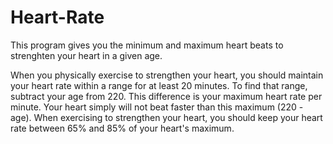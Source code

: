 # Heart-Rate
This program gives you the minimum and maximum heart beats to strenghten your heart in a given age.

When you physically exercise to strengthen your heart, you
should maintain your heart rate within a range for at least 20
minutes. To find that range, subtract your age from 220. This
difference is your maximum heart rate per minute. Your heart
simply will not beat faster than this maximum (220 - age).
When exercising to strengthen your heart, you should keep your
heart rate between 65% and 85% of your heart's maximum.
